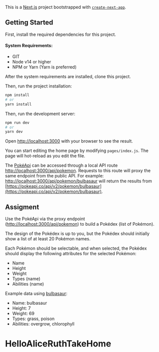 This is a [Next.js](https://nextjs.org/) project bootstrapped with [`create-next-app`](https://github.com/vercel/next.js/tree/canary/packages/create-next-app).

## Getting Started

First, install the required dependencies for this project.

#### System Requirements:
- GIT
- Node v14 or higher
- NPM or Yarn (Yarn is preferred)

After the system requirements are installed, clone this project.

Then, run the project installation:
```bash
npm install
# or
yarn install
```

Then, run the development server:

```bash
npm run dev
# or
yarn dev
```

Open [http://localhost:3000](http://localhost:3000) with your browser to see the result.

You can start editing the home page by modifying `pages/index.js`. The page will hot-reload as you edit the file.

The [PokéApi](https://pokeapi.co/) can be accessed through a local API route [http://localhost:3000/api/pokemon](http://localhost:3000/api/pokemon). Requests to this route will proxy the same endpoint from the public API. For example: [http://localhost:3000/api/pokemon/bulbasaur](http://localhost:3000/api/pokemon/bulbasaur) will return the results from [https://pokeapi.co/api/v2/pokemon/bulbasaur](https://pokeapi.co/api/v2/pokemon/bulbasaur).

## Assigment

Use the PokéApi via the proxy endpoint ([http://localhost:3000/api/pokemon](http://localhost:3000/api/pokemon)) to build a Pokédex (list of Pokémon).

The design of the Pokédex is up to you, but the Pokédex should initially show a list of at least 20 Pokémon names.

Each Pokémon should be selectable, and when selected, the Pokédex should display the following attributes for the selected Pokémon:
- Name
- Height
- Weight
- Types (name)
- Abilities (name)

Example data using [bulbasaur](https://pokeapi.co/api/v2/pokemon/bulbasaur):
- Name: bulbasaur
- Height: 7
- Weight: 69
- Types: grass, poison
- Abilities: overgrow, chlorophyll
# HelloAliceRuthTakeHome
